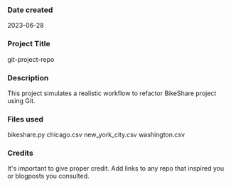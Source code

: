 ### Date created
2023-06-28

### Project Title
git-project-repo

### Description
This project simulates a realistic workflow to refactor BikeShare project using Git. 

### Files used
bikeshare.py
chicago.csv
new_york_city.csv
washington.csv

### Credits
It's important to give proper credit. Add links to any repo that inspired you or blogposts you consulted.

